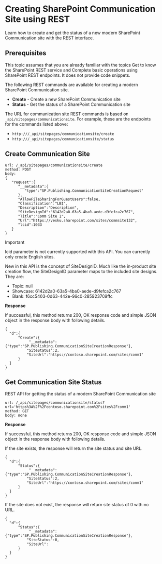 # Creating SharePoint Communication Site using REST

Learn how to create and get the status of a new modern SharePoint Communication site with the REST interface.

## Prerequisites

This topic assumes that you are already familiar with the topics Get to know the SharePoint REST service and Complete basic operations using SharePoint REST endpoints. It does not provide code snippets.

The following REST commands are available for creating a modern SharePoint Communication site.

- **Create** - Create a new SharePoint Communication site
- **Status** - Get the status of a SharePoint Communication site 

The URL for communication site REST commands is based on `_api/sitepages/communicationsite`. For example, these are the endpoints for the commands listed above:

- `http:///_api/sitepages/communicationsite/create`
- `http:///_api/sitepages/communicationsite/status`

## Create Communication Site

```
url: /_api/sitepages/communicationsite/create
method: POST
body:
{
   "request":{
      "__metadata":{
         "type":"SP.Publishing.CommunicationSiteCreationRequest"
      },
      "AllowFileSharingForGuestUsers":false,
      "Classification":"LBI",
      "Description":"Description",
      "SiteDesignId":"6142d2a0-63a5-4ba0-aede-d9fefca2c767",
      "Title":"Comm Site 1",
      "Url":"https://vesku.sharepoint.com/sites/commsite132",
      "lcid":1033
   }
}
```

> [!IMPORTANT]
> lcid parameter is not currently supported with this API. You can currently only create English sites. 

New in this API is the concept of SiteDesignID. Much like the in-product site creation flow, the SiteDesignID parameter maps to the included site designs. They are:

- Topic: null
- Showcase: 6142d2a0-63a5-4ba0-aede-d9fefca2c767
- Blank: f6cc5403-0d63-442e-96c0-285923709ffc

**Response**

If successful, this method returns 200, OK response code and simple JSON object in the response body with following details.

```
{
  "d":{
      "Create":{
           "__metadata":{"type":"SP.Publishing.CommunicationSiteCreationResponse"},
          "SiteStatus":2,
          "SiteUrl":"https://contoso.sharepoint.com/sites/comm1"
      }
  }
}
```


## Get Communication Site Status

REST API for getting the status of a modern SharePoint Communication site

```
url: /_api/sitepages/communicationsite/status?url='https%3A%2F%2Fcontoso.sharepoint.com%2Fsites%2Fcomm1'
method: GET
body: none
```

**Response**

If successful, this method returns 200, OK response code and simple JSON object in the response body with following details.
 
If the site exists, the response will return the site status and site URL.

```
{
  "d":{
      "Status":{
           "__metadata":{"type":"SP.Publishing.CommunicationSiteCreationResponse"},
          "SiteStatus":2,
          "SiteUrl":"https://contoso.sharepoint.com/sites/comm1"
      }
  }
}
```

If the site does not exist, the response will return site status of 0 with no URL.

```
{
  "d":{
      "Status":{
           "__metadata":{"type":"SP.Publishing.CommunicationSiteCreationResponse"},
          "SiteStatus":0,
          "SiteUrl":
      }
  }
}
```